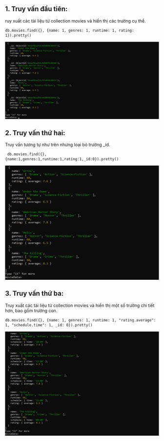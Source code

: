 ## 1. Truy vấn đầu tiên:

ruy xuất các tài liệu từ collection movies và hiển thị các trường cụ thể.

```
db.movies.find({}, {name: 1, genres: 1, runtime: 1, rating: 1}).pretty()
```

![alt text](/images/examples/image-32.png)

## 2. Truy vấn thứ hai:

Truy vấn tương tự như trên nhưng loại bỏ trường \_id.

```
 db.movies.find({},{name:1,genres:1,runtime:1,rating:1,_id:0}).pretty()
```

![alt text](/images/examples/image-33.png)

## 3. Truy vấn thứ ba:

Truy xuất các tài liệu từ collection movies và hiển thị một số trường chi tiết hơn, bao gồm trường con.

```
db.movies.find({}, {name: 1, genres: 1, runtime: 1, "rating.average": 1, "schedule.time": 1, _id: 0}).pretty()
```

![alt text](/images/examples/image-34.png)
